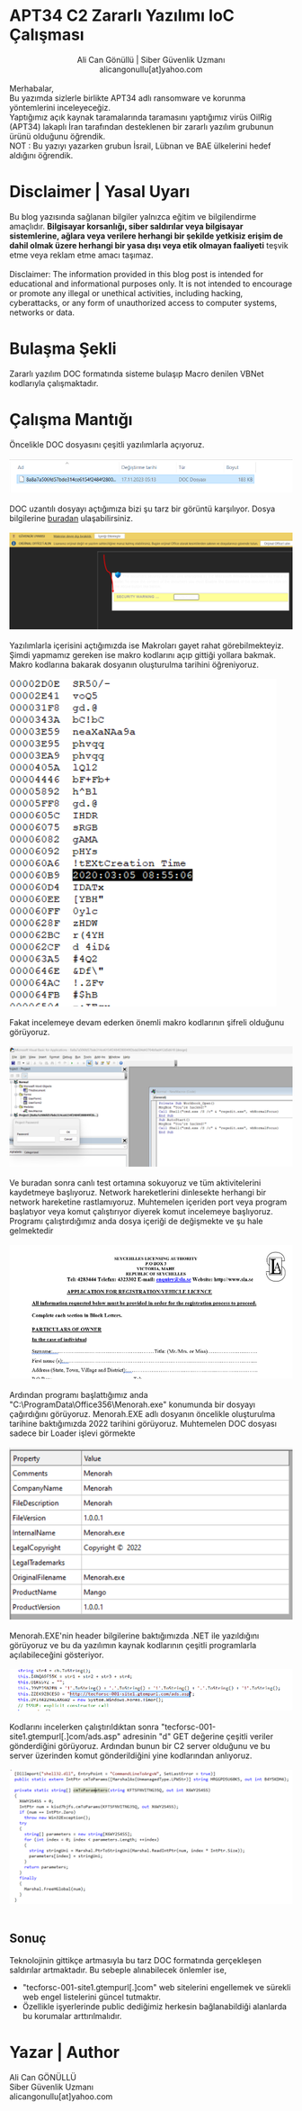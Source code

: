 <link rel="stylesheet" href="../../CSS/style.css" type="text/css">

# APT34 C2 Zararlı Yazılımı IoC Çalışması
<p>
    <center>Ali Can Gönüllü | Siber Güvenlik Uzmanı <br>alicangonullu[at]yahoo.com</center><br>
    Merhabalar,<br>
    Bu yazımda sizlerle birlikte APT34 adlı ransomware ve korunma yöntemlerini inceleyeceğiz.<br>
    Yaptığımız açık kaynak taramalarında taramasını yaptığımız virüs OilRig (APT34) lakaplı İran tarafından desteklenen bir zararlı yazılım grubunun ürünü olduğunu öğrendik.
    <br>
    NOT : Bu yazıyı yazarken grubun İsrail, Lübnan ve BAE ülkelerini hedef aldığını öğrendik.
</p>

# Disclaimer | Yasal Uyarı
<p>
  Bu blog yazısında sağlanan bilgiler yalnızca eğitim ve bilgilendirme amaçlıdır. <b>Bilgisayar korsanlığı, siber saldırılar veya bilgisayar sistemlerine, ağlara veya verilere herhangi bir şekilde yetkisiz erişim de dahil olmak üzere herhangi bir yasa dışı veya etik olmayan faaliyeti</b> teşvik etme veya reklam etme amacı taşımaz.
<br><br>
  Disclaimer: The information provided in this blog post is intended for educational and informational purposes only. It is not intended to encourage or promote any illegal or unethical activities, including hacking, cyberattacks, or any form of unauthorized access to computer systems, networks or data.
</p>

# Bulaşma Şekli
<p>
    Zararlı yazılım DOC formatında sisteme bulaşıp Macro denilen VBNet kodlarıyla çalışmaktadır.
</p>

# Çalışma Mantığı
<p>
    Öncelikle DOC dosyasını çeşitli yazılımlarla açıyoruz.
    <br><br>
    <img src="files.png">
    <br><br>
    DOC uzantılı dosyayı açtığımıza bizi şu tarz bir görüntü karşılıyor. Dosya bilgilerine <a href="apt34_info.txt"> buradan</a> ulaşabilirsiniz.
    <br><br>
    <img src="docx2.png">
    <br><br>
    Yazılımlarla içerisini açtığımızda ise Makroları gayet rahat görebilmekteyiz. Şimdi yapmamız gereken ise makro kodlarını açıp gittiği yollara bakmak. 
    Makro kodlarına bakarak dosyanın oluşturulma tarihini öğreniyoruz.
    <br><br>
    <img src="create_date.png">
    <br><br>
    Fakat incelemeye devam ederken önemli makro kodlarının şifreli olduğunu görüyoruz.
    <br><br>
    <img src="macro_pwd.png">
    <br><br>
    Ve buradan sonra canlı test ortamına sokuyoruz ve tüm aktivitelerini kaydetmeye başlıyoruz. Network hareketlerini dinlesekte herhangi bir network hareketine rastlamıyoruz. Muhtemelen içeriden port veya program başlatıyor veya komut çalıştırıyor diyerek komut incelemeye başlıyoruz.
    Programı çalıştırdığımız anda dosya içeriği de değişmekte ve şu hale gelmektedir
    <br><br>
    <img src="docx.png">
    <br><br>
    Ardından programı başlattığımız anda "C:\ProgramData\Office356\Menorah.exe" konumunda bir dosyayı çağırdığını görüyoruz.
    Menorah.EXE adlı dosyanın öncelikle oluşturulma tarihine baktığımızda 2022 tarihini görüyoruz. Muhtemelen DOC dosyası sadece bir Loader işlevi görmekte
    <br><br>
    <img src="menorah.png">
    <br><br>
    Menorah.EXE'nin header bilgilerine baktığımızda .NET ile yazıldığını görüyoruz ve bu da yazılımın kaynak kodlarının çeşitli programlarla açılabileceğini gösteriyor.
    <br><br>
    <img src="menorah_src.png">
    <br><br>
    Kodlarını incelerken çalıştırıldıktan sonra "tecforsc-001-site1.gtempurl[.]com/ads.asp" adresinin "d" GET değerine çeşitli veriler gönderdiğini görüyoruz.
    Ardından bunun bir C2 server olduğunu ve bu server üzerinden komut gönderildiğini yine kodlarından anlıyoruz.
    <br><br>
    <img src="menorah_src2.png">
    <br><br>
</p>

## Sonuç
<p>
Teknolojinin gittikçe artmasıyla bu tarz DOC formatında gerçekleşen saldırılar artmaktadır. Bu sebeple alınabilecek önlemler ise,
<ul>
    <li>"tecforsc-001-site1.gtempurl[.]com" web sitelerini engellemek ve sürekli web engel listelerini güncel tutmaktır.</li>
    <li>Özellikle işyerlerinde public dediğimiz herkesin bağlanabildiği alanlarda bu korumalar arttırılmalıdır.</li>
</ul>
</p>

# Yazar | Author 
<p>
  Ali Can GÖNÜLLÜ<br>
  Siber Güvenlik Uzmanı<br>
  alicangonullu[at]yahoo.com
</p>